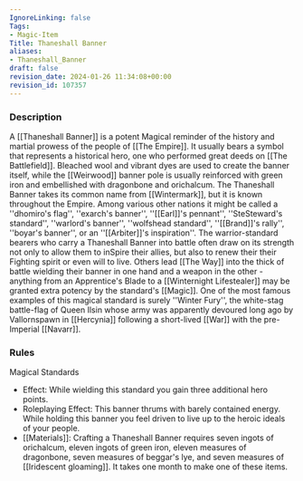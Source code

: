 ```yaml
---
IgnoreLinking: false
Tags:
- Magic-Item
Title: Thaneshall Banner
aliases:
- Thaneshall_Banner
draft: false
revision_date: 2024-01-26 11:34:08+00:00
revision_id: 107357
---
```


### Description
A [[Thaneshall Banner]] is a potent Magical reminder of the history and martial prowess of the people of [[The Empire]]. It usually bears a symbol that represents a historical hero, one who performed great deeds on [[The Battlefield]]. Bleached wool and vibrant dyes are used to create the banner itself, while the [[Weirwood]] banner pole is usually reinforced with green iron and embellished with dragonbone and orichalcum.
The Thaneshall Banner takes its common name from [[Wintermark]], but it is known throughout the Empire.  Among various other nations it might be called a ''dhomiro's flag'', ''exarch's banner'', ''[[Earl]]'s pennant'', ''SteSteward's standard'', ''warlord's banner'', ''wolfshead standard'', ''[[Brand]]'s rally'', ''boyar's banner'', or an ''[[Arbiter]]'s inspiration''. The warrior-standard bearers who carry a Thaneshall Banner into battle often draw on its strength not only to allow them to inSpire their allies, but also to renew their their Fighting spirit or even will to live. Others lead [[The Way]] into the thick of battle wielding their banner in one hand and a weapon in the other - anything from an Apprentice's Blade to a [[Winternight Lifestealer]] may be granted extra potency by the standard's [[Magic]].
One of the most famous examples of this magical standard is surely ''Winter Fury'', the white-stag battle-flag of Queen Ilsin whose army was apparently devoured long ago by Vallornspawn in [[Hercynia]] following a short-lived [[War]] with the pre-Imperial [[Navarr]].
### Rules
Magical Standards
* Effect: While wielding this standard you gain three additional hero points.
* Roleplaying Effect: This banner thrums with barely contained energy. While holding this banner you feel driven to live up to the heroic ideals of your people.
* [[Materials]]: Crafting a Thaneshall Banner requires seven ingots of orichalcum, eleven ingots of green iron, eleven measures of dragonbone, seven measures of beggar's lye, and seven measures of [[Iridescent gloaming]]. It takes one month to make one of these items.